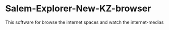 # Salem-Explorer-New-KZ-browser
This software for browse the internet spaces and watch the internet-medias
